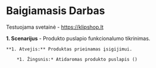 # Baigiamasis Darbas

Testuojama svetainė - https://klipshop.lt

**1. Scenarijus** - Produkto puslapio funkcionalumo tikrinimas. 

    **1. Atvejis:** Produktas prieinamas įsigijimui. 
    
        *1. Žingsnis:* Atidaromas produkto puslapis () 
        
